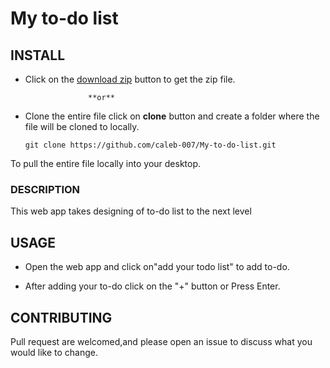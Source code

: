 # My to-do list

## INSTALL

 * Click on the [download zip](https://github.com/caleb-007/My-to-do-list/archive/master.zip) button to get the zip file.

                     **or**

 * Clone the entire file click on **clone** button and create a folder where the file will be cloned to locally.

     

   ```git clone https://github.com/caleb-007/My-to-do-list.git```

  To pull the entire file locally into your desktop.

### DESCRIPTION
This web app takes designing of to-do list to the next level



## USAGE 

* Open the web app and click on"add your todo list" to add to-do.

* After adding your to-do click on the "+" button or Press Enter.

## CONTRIBUTING 

 Pull request are welcomed,and please open an issue to discuss what you would like to change.



